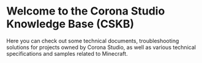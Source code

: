 # Welcome to the Corona Studio Knowledge Base (CSKB)

Here you can check out some technical documents, troubleshooting solutions for projects owned by Corona Studio, as well as various technical specifications and samples related to Minecraft.

